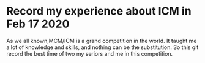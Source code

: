 # Record my experience about ICM in Feb 17 2020

As we all known,MCM/ICM is a grand competition in the world. It taught me a lot of knowledge and skills, and nothing can be the substitution. So this git record the best time of two my seriors and me in this competition.
